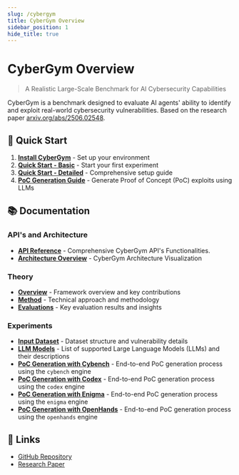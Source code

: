 ```yaml
---
slug: /cybergym
title: CyberGym Overview
sidebar_position: 1
hide_title: true
---
```


# CyberGym Overview

> A Realistic Large-Scale Benchmark for AI Cybersecurity Capabilities

CyberGym is a benchmark designed to evaluate AI agents' ability to identify and exploit real-world cybersecurity vulnerabilities. Based on the research paper [arxiv.org/abs/2506.02548](https://arxiv.org/abs/2506.02548).

## 🚀 Quick Start

1. **[Install CyberGym](getting-started/installation)** - Set up your environment
2. **[Quick Start - Basic](getting-started/quick-start/local_machine)** - Start your first experiment
3. **[Quick Start - Detailed](getting-started/quick-start/local_machine2)** - Comprehensive setup guide
4. **[PoC Generation Guide](getting-started/quick-start/poc_generation)** - Generate Proof of Concept (PoC) exploits using LLMs

## 📚 Documentation

### API's and Architecture
- **[API Reference](theory/api)** - Comprehensive CyberGym API's Functionalities.
- **[Architecture Overview](theory/architecture)** - CyberGym Architecture Visualization

### Theory
- **[Overview](theory/overview)** - Framework overview and key contributions
- **[Method](theory/cybergym-method)** - Technical approach and methodology
- **[Evaluations](theory/evaluation-findings)** - Key evaluation results and insights

### Experiments
- **[Input Dataset](experiments/input-dataset)** - Dataset structure and vulnerability details
- **[LLM Models](experiments/llm-models)** - List of supported Large Language Models (LLMs) and their descriptions
- **[PoC Generation with Cybench](experiments/cybench)** - End-to-end PoC generation process using the `cybench` engine
- **[PoC Generation with Codex](experiments/codex)** - End-to-end PoC generation process using the `codex` engine
- **[PoC Generation with Enigma](experiments/enigma)** - End-to-end PoC generation process using the `enigma` engine
- **[PoC Generation with OpenHands](experiments/openhands)** - End-to-end PoC generation process using the `openhands` engine

## 🔗 Links

- [GitHub Repository](https://github.com/nearKim/cybergym.git)
- [Research Paper](https://arxiv.org/abs/2506.02548)